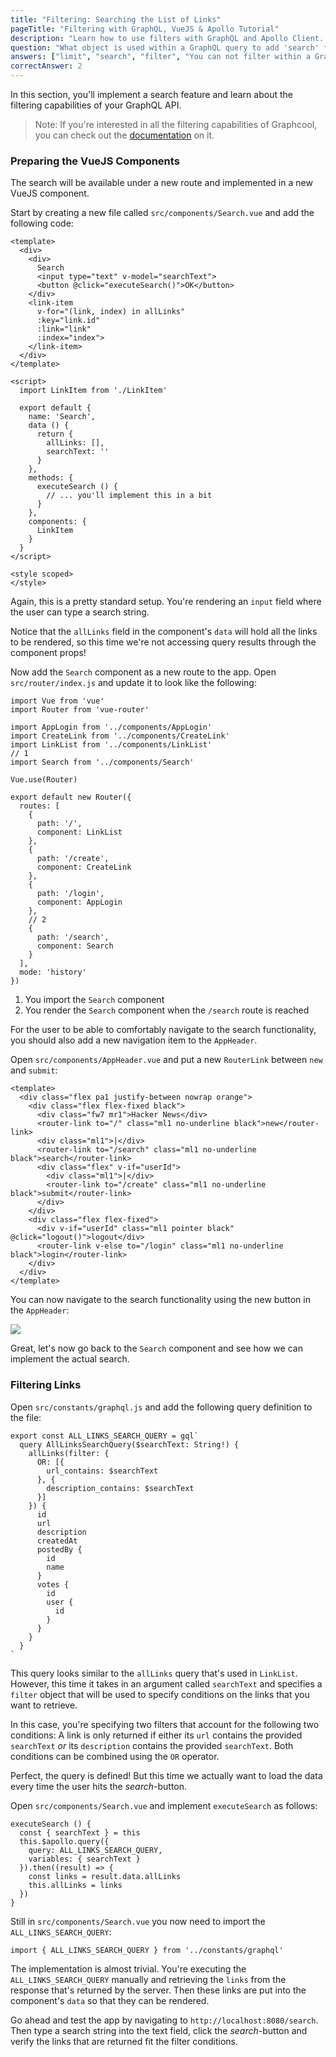 ```yaml
---
title: "Filtering: Searching the List of Links"
pageTitle: "Filtering with GraphQL, VueJS & Apollo Tutorial"
description: "Learn how to use filters with GraphQL and Apollo Client. Graphcool provides a powerful filter and ordering API that you'll explore in this example."
question: "What object is used within a GraphQL query to add 'search' functionality through filtering?"
answers: ["limit", "search", "filter", "You can not filter within a GraphQL query"]
correctAnswer: 2
---
```


In this section, you'll implement a search feature and learn about the filtering capabilities of your GraphQL API.

> Note: If you're interested in all the filtering capabilities of Graphcool, you can check out the [documentation](https://www.graph.cool/docs/reference/simple-api/filtering-by-field-xookaexai0/) on it.


### Preparing the VueJS Components

The search will be available under a new route and implemented in a new VueJS component.

<Instruction>

Start by creating a new file called `src/components/Search.vue` and add the following code:

```js(path=".../hackernews-vue-apollo/src/components/Search.vue")
<template>
  <div>
    <div>
      Search
      <input type="text" v-model="searchText">
      <button @click="executeSearch()">OK</button>
    </div>
    <link-item
      v-for="(link, index) in allLinks"
      :key="link.id"
      :link="link"
      :index="index">
    </link-item>
  </div>
</template>

<script>
  import LinkItem from './LinkItem'

  export default {
    name: 'Search',
    data () {
      return {
        allLinks: [],
        searchText: ''
      }
    },
    methods: {
      executeSearch () {
        // ... you'll implement this in a bit
      }
    },
    components: {
      LinkItem
    }
  }
</script>

<style scoped>
</style>
```

</Instruction>


Again, this is a pretty standard setup. You're rendering an `input` field where the user can type a search string.

Notice that the `allLinks` field in the component's `data` will hold all the links to be rendered, so this time we're not accessing query results through the component props!

<Instruction>

Now add the `Search` component as a new route to the app. Open `src/router/index.js` and update it to look like the following:

```js{7-8,26-30}(path=".../hackernews-vue-apollo/src/router/index.js")
import Vue from 'vue'
import Router from 'vue-router'

import AppLogin from '../components/AppLogin'
import CreateLink from '../components/CreateLink'
import LinkList from '../components/LinkList'
// 1
import Search from '../components/Search'

Vue.use(Router)

export default new Router({
  routes: [
    {
      path: '/',
      component: LinkList
    },
    {
      path: '/create',
      component: CreateLink
    },
    {
      path: '/login',
      component: AppLogin
    },
    // 2
    {
      path: '/search',
      component: Search
    }
  ],
  mode: 'history'
})
```

</Instruction>

1. You import the `Search` component
2. You render the `Search` component when the `/search` route is reached


For the user to be able to comfortably navigate to the search functionality, you should also add a new navigation item to the `AppHeader`.

<Instruction>

Open `src/components/AppHeader.vue` and put a new `RouterLink` between `new` and `submit`:

```js{6-7}(path=".../hackernews-vue-apollo/src/components/AppHeader.vue")
<template>
  <div class="flex pa1 justify-between nowrap orange">
    <div class="flex flex-fixed black">
      <div class="fw7 mr1">Hacker News</div>
      <router-link to="/" class="ml1 no-underline black">new</router-link>
      <div class="ml1">|</div>
      <router-link to="/search" class="ml1 no-underline black">search</router-link>
      <div class="flex" v-if="userId">
        <div class="ml1">|</div>
        <router-link to="/create" class="ml1 no-underline black">submit</router-link>
      </div>
    </div>
    <div class="flex flex-fixed">
      <div v-if="userId" class="ml1 pointer black" @click="logout()">logout</div>
      <router-link v-else to="/login" class="ml1 no-underline black">login</router-link>
    </div>
  </div>
</template>
```

</Instruction>

You can now navigate to the search functionality using the new button in the `AppHeader`:

![](http://imgur.com/XxPdUvo.png)

Great, let's now go back to the `Search` component and see how we can implement the actual search.

### Filtering Links

<Instruction>

Open `src/constants/graphql.js` and add the following query definition to the file:

```js(path=".../hackernews-vue-apollo/src/constants/graphql.js")
export const ALL_LINKS_SEARCH_QUERY = gql`
  query AllLinksSearchQuery($searchText: String!) {
    allLinks(filter: {
      OR: [{
        url_contains: $searchText
      }, {
        description_contains: $searchText
      }]
    }) {
      id
      url
      description
      createdAt
      postedBy {
        id
        name
      }
      votes {
        id
        user {
          id
        }
      }
    }
  }
`
```

</Instruction>


This query looks similar to the `allLinks` query that's used in `LinkList`. However, this time it takes in an argument called `searchText` and specifies a `filter` object that will be used to specify conditions on the links that you want to retrieve.

In this case, you're specifying two filters that account for the following two conditions: A link is only returned if either its `url` contains the provided `searchText` _or_ its `description` contains the provided `searchText`. Both conditions can be combined using the `OR` operator.

Perfect, the query is defined! But this time we actually want to load the data every time the user hits the _search_-button.


<Instruction>

Open `src/components/Search.vue` and implement `executeSearch` as follows:

```js(path=".../hackernews-vue-apollo/src/components/Search.vue")
executeSearch () {
  const { searchText } = this
  this.$apollo.query({
    query: ALL_LINKS_SEARCH_QUERY,
    variables: { searchText }
  }).then((result) => {
    const links = result.data.allLinks
    this.allLinks = links
  })
}
```

</Instruction>

<Instruction>

Still in `src/components/Search.vue` you now need to import the `ALL_LINKS_SEARCH_QUERY`:

```js(path=".../hackernews-vue-apollo/src/components/Search.vue")
import { ALL_LINKS_SEARCH_QUERY } from '../constants/graphql'
```

</Instruction>

The implementation is almost trivial. You're executing the `ALL_LINKS_SEARCH_QUERY` manually and retrieving the `links` from the response that's returned by the server. Then these links are put into the component's `data` so that they can be rendered.

Go ahead and test the app by navigating to `http://localhost:8080/search`. Then type a search string into the text field, click the _search_-button and verify the links that are returned fit the filter conditions.
